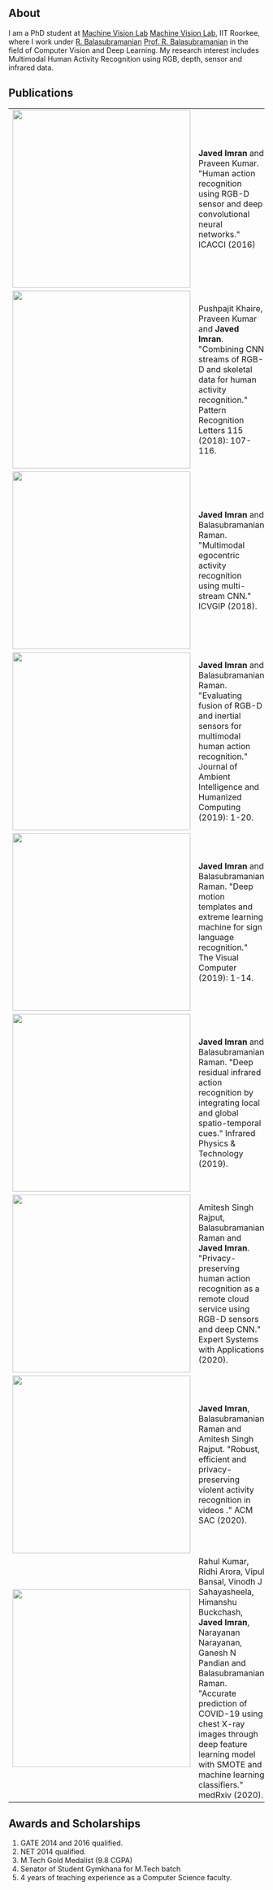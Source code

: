 ## About
I am a PhD student at <a style="text-decoration:underline;"  target="_blank" rel="noopener noreferrer" href = "https://balarsgroup.github.io/">Machine Vision Lab</a>  [Machine Vision Lab](https://balarsgroup.github.io/), IIT Roorkee, where I work under <a style="text-decoration:underline;"  target="_blank" rel="noopener noreferrer" href = "https://sites.google.com/site/balaiitr/">R. Balasubramanian</a> [Prof. R. Balasubramanian](https://sites.google.com/site/balaiitr/) in the field of Computer Vision and Deep Learning. My research interest includes Multimodal Human Activity Recognition using RGB, depth, sensor and infrared data. 





## Publications

<table>
  <tr valign="middle">
    <td><img src="https://i.ibb.co/vsw9cgw/Untitled.png" width="350"/></td>
    <td style="vertical-align:middle;"><strong>Javed Imran</strong> and Praveen Kumar. "Human action recognition using RGB-D sensor and deep convolutional neural networks." ICACCI (2016)     </td>
  </tr>
  <tr valign="middle">
    <td><img src="https://i.ibb.co/nzjcMK2/Untitled.png" width="350"/></td>
    <td  style="vertical-align:middle;">Pushpajit Khaire, Praveen Kumar and <b>Javed Imran</b>. "Combining CNN streams of RGB-D and skeletal data for human activity recognition." Pattern Recognition Letters 115 (2018): 107-116.</td>
  </tr>
  <tr>
    <td><img src="https://i.ibb.co/bFDyz6w/multi-stream-cnn-1.jpg" width="350"/></td>
    <td style="vertical-align:middle;"><b>Javed Imran</b> and Balasubramanian Raman. "Multimodal egocentric activity recognition using multi-stream CNN." ICVGIP (2018).</td>
  </tr>
  <tr>
    <td><img src="https://i.ibb.co/QYYcdLj/0001.jpg" width="350"/></td>
    <td style="vertical-align:middle;"><b>Javed Imran</b> and Balasubramanian Raman. "Evaluating fusion of RGB-D and inertial sensors for multimodal human action recognition."         Journal of Ambient Intelligence and Humanized Computing (2019): 1-20.</td>
  </tr>
  <tr>
    <td><img src="https://i.ibb.co/TkvrCPF/arch-page-0001.jpg" width="350"/></td>
    <td style="vertical-align:middle;"><b>Javed Imran</b> and Balasubramanian Raman. "Deep motion templates and extreme learning machine for sign language recognition."         The Visual Computer (2019): 1-14.</td>
  </tr>
  <tr>
    <td><img src="https://i.ibb.co/3spT23r/4-stream-arch-page-0001.jpg" width="350"/></td>
    <td style="vertical-align:middle;"><b>Javed Imran</b> and Balasubramanian Raman. "Deep residual infrared action recognition by integrating local and global spatio-temporal cues."         Infrared Physics & Technology (2019).</td>
  </tr>
  <tr>
    <td><img src="https://i.ibb.co/WKD2pmN/image.jpg" width="350"/></td>
    <td style="vertical-align:middle;">Amitesh Singh Rajput, Balasubramanian Raman and <b>Javed Imran</b>. "Privacy-preserving human  action recognition as a remote cloud service using RGB-D sensors and deep CNN."         Expert Systems with Applications (2020).</td>
  </tr>
  <tr>
    <td><img src="https://i.ibb.co/cgM59zQ/arch-page-001.jpg" width="350"/></td>
    <td style="vertical-align:middle;"><b>Javed Imran</b>, Balasubramanian Raman and Amitesh Singh Rajput. "Robust, efficient and privacy-preserving violent activity recognition in videos ." ACM SAC (2020).</td>
  </tr>
  <tr>
    <td><img src="https://i.ibb.co/309b07G/sasa.jpg" width="350"/></td>
    <td style="vertical-align:middle;">Rahul Kumar, Ridhi Arora, Vipul Bansal, Vinodh J Sahayasheela, Himanshu Buckchash, <b>Javed Imran</b>, Narayanan Narayanan, Ganesh N Pandian and Balasubramanian Raman. "Accurate prediction of COVID-19 using chest X-ray images through deep feature learning model with SMOTE and machine learning classifiers." medRxiv (2020).</td>
  </tr>
</table>


## Awards and Scholarships
<ol>
  <li>GATE 2014 and 2016 qualified.</li>
  <li>NET 2014 qualified.</li>
  <li>M.Tech Gold Medalist (9.8 CGPA)</li>
  <li>Senator of Student Gymkhana for M.Tech batch</li>
  <li>4 years of teaching experience as a Computer Science faculty.</li>
</ol>
